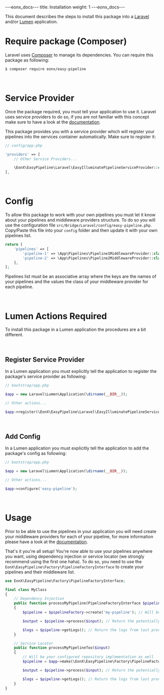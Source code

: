 ---eonx_docs---
title: Installation
weight: 1
---eonx_docs---

This document describes the steps to install this package into a [Laravel][1] and/or [Lumen][2] application.

# Require package (Composer)

Laravel uses [Composer][3] to manage its dependencies. You can require this package as following:

```bash
$ composer require eonx/easy-pipeline
```

<br>

# Service Provider

Once the package required, you must tell your application to use it. Laravel uses service providers to do so, if you are
not familiar with this concept make sure to have a look at the [documentation][4].

This package provides you with a service provider which will register your pipelines into the services container
automatically. Make sure to register it:

```php
// config/app.php

'providers' => [
    // Other Service Providers...

    \EonX\EasyPipeline\Laravel\EasyIlluminatePipelineServiceProvider::class,
],
```

<br>

# Config

To allow this package to work with your own pipelines you must let it know about your pipelines and
middleware providers structure. To do so you will use the configuration file
`src/Bridge/Laravel/config/easy-pipeline.php`. Copy/Paste this file into your `config` folder and then
update it with your own pipelines list.

```php
return [
    'pipelines' => [
        'pipeline-1' => \App\Pipelines\Pipeline1MiddlewareProvider::class,
        'pipeline-2' => \App\Pipelines\Pipeline2MiddlewareProvider::class,
    ],
];
```

Pipelines list must be an associative array where the keys are the names of your pipelines
and the values the class of your middleware provider for each pipeline.

<br>

# Lumen Actions Required

To install this package in a Lumen application the procedures are a bit different.

<br>

## Register Service Provider

In a Lumen application you must explicitly tell the application to register the package's service provider as following:

```php
// bootstrap/app.php

$app = new Laravel\Lumen\Application(\dirname(__DIR__));

// Other actions...

$app->register(\EonX\EasyPipeline\Laravel\EasyIlluminatePipelineServiceProvider::class);
```

<br>

## Add Config

In a Lumen application you must explicitly tell the application to add the package's config as following:

```php
// bootstrap/app.php

$app = new Laravel\Lumen\Application(\dirname(__DIR__));

// Other actions...

$app->configure('easy-pipeline');
```

<br>

# Usage

Prior to be able to use the pipelines in your application you will need create your middleware providers for each
of your pipeline, for more information please have a look at the [documentation](middleware_providers.md).

That's it you're all setup! You're now able to use your pipelines anywhere you want, using dependency
injection or service locator (we strongly recommend using the first one haha). To do so, you need to use the
`EonX\EasyPipeline\Factory\PipelineFactoryInterface` to create your pipelines and their middleware list.

```php
use EonX\EasyPipeline\Factory\PipelineFactoryInterface;

final class MyClass
{
    // Dependency Injection
    public function processMyPipeline(PipelineFactoryInterface $pipelineFactory, $input)
    {
        $pipeline = $pipelineFactory->create('my-pipeline'); // Will be your configured pipeline implementation

        $output = $pipeline->process($input); // Return the potentially modified version of $input

        $logs = $pipeline->getLogs(); // Return the logs from last process
    }

    // Service Locator
    public function processMyPipelineToo($input)
    {
        // Will be your configured repository implementation as well
        $pipeline = $app->make(\EonX\EasyPipeline\Factory\PipelineFactoryInterface::class)->create('my-pipeline');

        $output = $pipeline->process($input); // Return the potentially modified version of $input

        $logs = $pipeline->getLogs(); // Return the logs from last process
    }
}
```

[1]: https://laravel.com/

[2]: https://lumen.laravel.com/

[3]: https://getcomposer.org/

[4]: https://laravel.com/docs/5.7/providers
